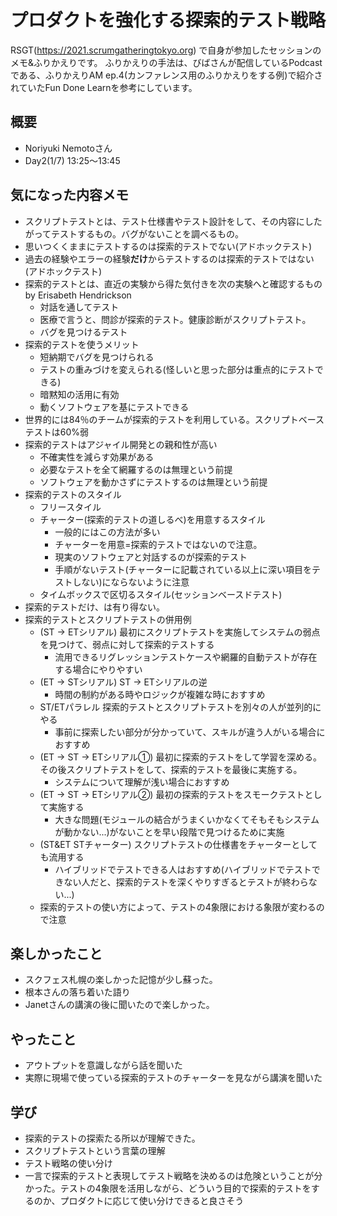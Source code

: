 # プロダクトを強化する探索的テスト戦略

RSGT(https://2021.scrumgatheringtokyo.org)
で自身が参加したセッションのメモ&ふりかえりです。
ふりかえりの手法は、びばさんが配信しているPodcastである、ふりかえりAM ep.4(カンファレンス用のふりかえりをする例)で紹介されていたFun Done Learnを参考にしています。

## 概要

- Noriyuki Nemotoさん
- Day2(1/7) 13:25～13:45

## 気になった内容メモ

- スクリプトテストとは、テスト仕様書やテスト設計をして、その内容にしたがってテストするもの。バグがないことを調べるもの。
- 思いつくくままにテストするのは探索的テストでない(アドホックテスト)
- 過去の経験やエラーの経験**だけ**からテストするのは探索的テストではない(アドホックテスト)
- 探索的テストとは、直近の実験から得た気付きを次の実験へと確認するもの by Erisabeth Hendrickson
  - 対話を通してテスト
  - 医療で言うと、問診が探索的テスト。健康診断がスクリプトテスト。
  - バグを見つけるテスト
- 探索的テストを使うメリット
  - 短納期でバグを見つけられる
  - テストの重みづけを変えられる(怪しいと思った部分は重点的にテストできる)
  - 暗黙知の活用に有効
  - 動くソフトウェアを基にテストできる
- 世界的には84％のチームが探索的テストを利用している。スクリプトベーステストは60%弱
- 探索的テストはアジャイル開発との親和性が高い
  - 不確実性を減らす効果がある
  - 必要なテストを全て網羅するのは無理という前提
  - ソフトウェアを動かさずにテストするのは無理という前提
- 探索的テストのスタイル
  - フリースタイル
  - チャーター(探索的テストの道しるべ)を用意するスタイル
    - 一般的にはこの方法が多い
    - チャーターを用意=探索的テストではないので注意。
    - 現実のソフトウェアと対話するのが探索的テスト
    - 手順がないテスト(チャーターに記載されている以上に深い項目をテストしない)にならないように注意
  - タイムボックスで区切るスタイル(セッションベースドテスト)
- 探索的テストだけ、は有り得ない。
- 探索的テストとスクリプトテストの併用例
  - (ST -> ETシリアル) 最初にスクリプトテストを実施してシステムの弱点を見つけて、弱点に対して探索的テストする
    - 流用できるリグレッションテストケースや網羅的自動テストが存在する場合にやりやすい
  - (ET -> STシリアル) ST -> ETシリアルの逆
    - 時間の制約がある時やロジックが複雑な時におすすめ
  - ST/ETパラレル 探索的テストとスクリプトテストを別々の人が並列的にやる
    - 事前に探索したい部分が分かっていて、スキルが違う人がいる場合におすすめ
  - (ET -> ST -> ETシリアル①) 最初に探索的テストをして学習を深める。その後スクリプトテストをして、探索的テストを最後に実施する。
    - システムについて理解が浅い場合におすすめ
  - (ET -> ST -> ETシリアル②) 最初の探索的テストをスモークテストとして実施する
    - 大きな問題(モジュールの結合がうまくいかなくてそもそもシステムが動かない...)がないことを早い段階で見つけるために実施
  - (ST&ET STチャーター) スクリプトテストの仕様書をチャーターとしても流用する
    - ハイブリッドでテストできる人はおすすめ(ハイブリッドでテストできない人だと、探索的テストを深くやりすぎるとテストが終わらない...)
  - 探索的テストの使い方によって、テストの4象限における象限が変わるので注意

## 楽しかったこと

- スクフェス札幌の楽しかった記憶が少し蘇った。
- 根本さんの落ち着いた語り
- Janetさんの講演の後に聞いたので楽しかった。

## やったこと

- アウトプットを意識しながら話を聞いた
- 実際に現場で使っている探索的テストのチャーターを見ながら講演を聞いた

## 学び

- 探索的テストの探索たる所以が理解できた。
- スクリプトテストという言葉の理解
- テスト戦略の使い分け
- 一言で探索的テストと表現してテスト戦略を決めるのは危険ということが分かった。テストの4象限を活用しながら、どういう目的で探索的テストをするのか、プロダクトに応じて使い分けできると良さそう